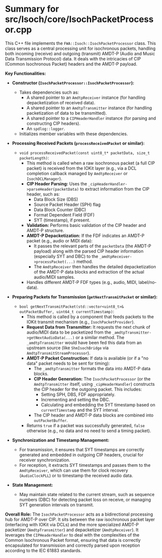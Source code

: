# Summary for src/Isoch/core/IsochPacketProcessor.cpp

This C++ file implements the `FWA::Isoch::IsochPacketProcessor` class. This class serves as a central processing unit for isochronous packets, handling both incoming (receive) and outgoing (transmit) AMDT-P (Audio and Music Data Transmission Protocol) data. It deals with the intricacies of CIP (Common Isochronous Packet) headers and the AMDT-P payload.

**Key Functionalities:**

-   **Constructor (`IsochPacketProcessor::IsochPacketProcessor`):**
    -   Takes dependencies such as:
        -   A shared pointer to an `AmdtpReceiver` instance (for handling depacketization of received data).
        -   A shared pointer to an `AmdtpTransmitter` instance (for handling packetization of data to be transmitted).
        -   A shared pointer to a `CIPHeaderHandler` instance (for parsing and constructing CIP headers).
        -   An `spdlog::logger`.
    -   Initializes member variables with these dependencies.

-   **Processing Received Packets (`processReceivedPacket` or similar):**
    -   `void processReceivedPacket(const uint8_t* packetData, size_t packetLength)`:
        -   This method is called when a raw isochronous packet (a full CIP packet) is received from the IOKit layer (e.g., via a DCL completion callback managed by `AmdtpReceiver` or `IsochDCLManager`).
        -   **CIP Header Parsing:** Uses the `_cipHeaderHandler->parseHeader(packetData)` to extract information from the CIP header, such as:
            -   Data Block Size (DBS)
            -   Source Packet Header (SPH) flag
            -   Data Block Counter (DBC)
            -   Format Dependent Field (FDF)
            -   SYT (timestamp), if present.
        -   **Validation:** Performs basic validation of the CIP header and AMDT-P structure.
        -   **AMDT-P Depacketization:** If the FDF indicates an AMDT-P packet (e.g., audio or MIDI data):
            -   It passes the relevant parts of the `packetData` (the AMDT-P payload) along with the parsed CIP header information (especially SYT and DBC) to the `_amdtpReceiver->processPacket(...)` method.
            -   The `AmdtpReceiver` then handles the detailed depacketization of the AMDT-P data blocks and extraction of the actual audio/MIDI samples.
        -   Handles different AMDT-P FDF types (e.g., audio, MIDI, label/no-data).

-   **Preparing Packets for Transmission (`getNextTransmitPacket` or similar):**
    -   `bool getNextTransmitPacket(std::vector<uint8_t>& outPacketBuffer, uint64_t currentTimestamp)`:
        -   This method is called by a component that feeds packets to the IOKit transmit mechanism (e.g., `IsochPacketProvider`).
        -   **Request Data from Transmitter:** It requests the next chunk of audio/MIDI data to be packetized from the `_amdtpTransmitter->getNextAudioData(...)` or a similar method. The `_amdtpTransmitter` would have been fed this data from an upstream source (like `ShmIsochBridge` via `AmdtpTransmitStreamProcessor`).
        -   **AMDT-P Packet Construction:** If data is available (or if a "no data" packet needs to be sent for timing):
            -   The `_amdtpTransmitter` formats the data into AMDT-P data blocks.
            -   **CIP Header Generation:** The `IsochPacketProcessor` (or the `AmdtpTransmitter` itself, using `_cipHeaderHandler`) constructs the CIP header for the outgoing packet. This includes:
                -   Setting SPH, DBS, FDF appropriately.
                -   Incrementing and setting the DBC.
                -   Calculating and embedding the SYT timestamp based on `currentTimestamp` and the SYT interval.
            -   The CIP header and AMDT-P data blocks are combined into `outPacketBuffer`.
        -   Returns `true` if a packet was successfully generated, `false` otherwise (e.g., no data and no need to send a timing packet).

-   **Synchronization and Timestamp Management:**
    -   For transmission, it ensures that SYT timestamps are correctly generated and embedded in outgoing CIP headers, crucial for receiver synchronization.
    -   For reception, it extracts SYT timestamps and passes them to the `AmdtpReceiver`, which can use them for clock recovery (`AudioClockPLL`) or to timestamp the received audio data.

-   **State Management:**
    -   May maintain state related to the current stream, such as sequence numbers (DBC) for detecting packet loss on receive, or managing SYT generation intervals on transmit.

**Overall Role:**
The `IsochPacketProcessor` acts as a bidirectional processing hub for AMDT-P over CIP. It sits between the raw isochronous packet layer (interfacing with IOKit via DCLs) and the more specialized AMDT-P packetizer (`AmdtpTransmitter`) and depacketizer (`AmdtpReceiver`). It leverages the `CIPHeaderHandler` to deal with the complexities of the Common Isochronous Packet format, ensuring that data is correctly encapsulated for transmission and correctly parsed upon reception according to the IEC 61883 standards.
